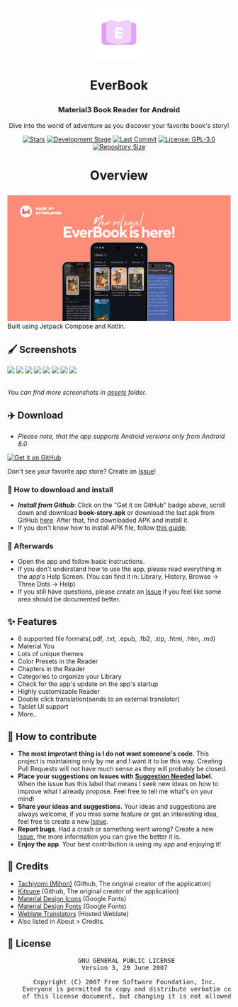<!------------ Header ------------>

<div align="center">

  <img src="https://github.com/ByteFlipper-58/book-story/blob/master/app/src/main/ic_launcher_monochrome-playstore.png?raw=true" width="120" />
</div>

# <p align="center">EverBook</p>
### <p align="center">Material3 Book Reader for Android</p>
<p align="center">Dive into the world of adventure as you discover your favorite book's story!</p>

<!------------ Badges ------------>

<div align="center">


<a href="">[![Stars](https://img.shields.io/github/stars/ByteFlipper-58/book-story?style=flat&logo=data%3Aimage%2Fsvg%2Bxml%3Bbase64%2CPD94bWwgdmVyc2lvbj0iMS4wIiBlbmNvZGluZz0idXRmLTgiPz4KPHN2ZyBoZWlnaHQ9IjI0IiB2aWV3Qm94PSIwIC05NjAgOTYwIDk2MCIgd2lkdGg9IjI0IiB4bWxucz0iaHR0cDovL3d3dy53My5vcmcvMjAwMC9zdmciPgogIDxwYXRoIGQ9Im0zNTQtMjQ3IDEyNi03NiAxMjYgNzctMzMtMTQ0IDExMS05Ni0xNDYtMTMtNTgtMTM2LTU4IDEzNS0xNDYgMTMgMTExIDk3LTMzIDE0M1pNMjMzLTgwbDY1LTI4MUw4MC01NTBsMjg4LTI1IDExMi0yNjUgMTEyIDI2NSAyODggMjUtMjE4IDE4OSA2NSAyODEtMjQ3LTE0OUwyMzMtODBabTI0Ny0zNTBaIiBzdHlsZT0iZmlsbDogcmdiKDI0NSwgMjI3LCA2Nik7Ii8%2BCjwvc3ZnPg%3D%3D&color=949b3f&labelColor=27303D&label=Stars)](https://github.com/Acclorite/book-story/stargazers)</a>
<a href="">[![Development Stage](https://img.shields.io/badge/Active-9b3f90?label=Development%20stage&labelColor=27303D)](https://github.com/ByteFlipper-58/book-story/commits/)</a>
<a href="">[![Last Commit](https://img.shields.io/github/last-commit/ByteFlipper-58/book-story?label=Last%20commit&labelColor=27303D&color=749b3f)](https://github.com/Acclorite/book-story/commits/)</a>
<a href="">[![License: GPL-3.0](https://img.shields.io/github/license/ByteFlipper-58/book-story?label=License&labelColor=27303D&color=3f9b75)](/LICENSE)</a>
<a href="">[![Repository Size](https://img.shields.io/github/repo-size/ByteFlipper-58/book-story?label=Repository%20size&labelColor=27303D&color=563f9b)]()</a>
</div>

<!------------ Overview ------------>

# <p align="center">Overview</p>

<img src="https://github.com/ByteFlipper-58/book-story/blob/master/assets/readme/github_overview.png">
Built using Jetpack Compose and Kotlin.

<!------------ Screenshots ------------>

## 🖌️ Screenshots

<div>
  <img src="/fastlane/metadata/android/en-US/images/phoneScreenshots/1.png" width="30%" />
  <img src="/fastlane/metadata/android/en-US/images/phoneScreenshots/2.png" width="30%" />
  <img src="/fastlane/metadata/android/en-US/images/phoneScreenshots/9.png" width="30%" />
  <img src="/fastlane/metadata/android/en-US/images/phoneScreenshots/4.png" width="30%" />
  <img src="/fastlane/metadata/android/en-US/images/phoneScreenshots/5.png" width="30%" />
  <img src="/fastlane/metadata/android/en-US/images/phoneScreenshots/8.png" width="30%" />
  <img src="/fastlane/metadata/android/en-US/images/phoneScreenshots/3.png" width="45%" />
  <img src="/fastlane/metadata/android/en-US/images/phoneScreenshots/6.png" width="45%" />
</div>
</br>

_You can find more screenshots in [assets](https://github.com/ByteFlipper-58/book-story/tree/master/assets) folder._

<!------------ Download guide ------------>

## ✈️ Download
- _Please note, that the app supports Android versions only from Android 8.0_

<div align="left">

[<img src="https://raw.githubusercontent.com/ismartcoding/plain-app/main/assets/get-it-on-github.png" alt='Get it on GitHub' height="80">](https://github.com/ByteFlipper-58/book-story/releases/download/v1.0.0/app-release.apk)
</div>

Don't see your favorite app store? Create an [Issue](https://github.com/ByteFlipper-58/book-story/issues)!

### 📲 How to download and install
- _**Install from Github**_: Click on the "Get it on GitHub" badge above, scroll down and download **book-story.apk** or download the last apk from GitHub [here](https://github.com/ByteFlipper-58/book-story/releases/download/v1.0.0/app-release.apk). After that, find downloaded APK and install it.
- If you don't know how to install APK file, follow [this guide](https://www.lifewire.com/install-apk-on-android-4177185).

### 🧭 Afterwards
- Open the app and follow basic instructions.
- If you don't understand how to use the app, please read everything in the app's Help Screen. (You can find it in: Library, History, Browse → Three Dots → Help)
- If you still have questions, please create an [Issue](https://github.com/ByteFlipper-58/book-story/issues) if you feel like some area should be documented better.

<!------------ Features ------------>

## ✨ Features
- 8 supported file formats(.pdf, .txt, .epub, .fb2, .zip, .html, .htm, .md)
- Material You
- Lots of unique themes
- Color Presets in the Reader
- Chapters in the Reader
- Categories to organize your Library
- Check for the app's update on the app's startup
- Highly customizable Reader
- Double click translation(sends to an external translator)
- Tablet UI support
- More..

<!------------ Contribution ------------>

## 🤝 How to contribute
- **The most improtant thing is I do not want someone's code.** This project is maintaining only by me and I want it to be this way. Creating Pull Requests will not have much sense as they will probably be closed.
- **Place your suggestions on Issues
  with [Suggestion Needed](https://github.com/ByteFlipper-58/book-story/labels/%F0%9F%93%9D%20Suggestion%20needed)
  label.** When the issue has this label that means I seek new ideas on how to improve what I
  already propose. Feel free to tell me what's on your mind!
- **Share your ideas and suggestions.** Your ideas and suggestions are always welcome, if you miss some feature or got an interesting idea, feel free to create a new [Issue](https://github.com/ByteFlipper-58/book-story/issues).
- **Report bugs**. Had a crash or something went wrong? Create a new [Issue](https://github.com/ByteFlipper-58/book-story/issues), the more information you can give the better it is.
- **Enjoy the app**. Your best contribution is using my app and enjoying it!

<!------------ Credits and License ------------>

## 🤗 Credits
- [Tachiyomi (Mihon)](https://github.com/mihonapp/mihon) (Github, The original creator of the application)
- [Kitsune](https://github.com/Drumber/Kitsune) (Github, The original creator of the application)
- [Material Design Icons](https://fonts.google.com/icons) (Google Fonts)
- [Material Design Fonts](https://fonts.google.com) (Google Fonts)
- [Weblate Translators](https://hosted.weblate.org/projects/book-story) (Hosted Weblate)
- Also listed in About > Credits.

## 🧾 License
<div align="center">
  <pre>
    GNU GENERAL PUBLIC LICENSE
    Version 3, 29 June 2007 </br>
    Copyright (C) 2007 Free Software Foundation, Inc. <https://fsf.org/>
    Everyone is permitted to copy and distribute verbatim copies
    of this license document, but changing it is not allowed.
  </pre>
</div>
